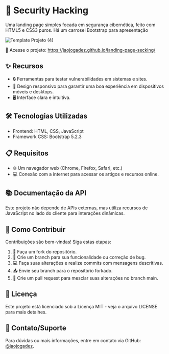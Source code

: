 # 🔐 Security Hacking
Uma landing page simples focada em segurança cibernética, feito com HTML5 e CSS3 puros. Há um carrosel Bootstrap para apresentação

![Template Projeto (4)](https://github.com/user-attachments/assets/8201d716-e8db-4d7d-a97a-b0283673aa54)


🔗 Acesse o projeto: https://jaojogadez.github.io/landing-page-secking/

## ✨ Recursos
* 🔒 Ferramentas para testar vulnerabilidades em sistemas e sites.
* 📱 Design responsivo para garantir uma boa experiência em dispositivos móveis e desktops.
* 🖥️ Interface clara e intuitiva.

## 🛠️ Tecnologias Utilizadas
* Frontend: HTML, CSS, JavaScript
* Framework CSS: Bootstrap 5.2.3

## 📋 Requisitos
* 🌐 Um navegador web (Chrome, Firefox, Safari, etc.)
* 💻 Conexão com a internet para acessar os artigos e recursos online.

## 📚 Documentação da API
Este projeto não depende de APIs externas, mas utiliza recursos de JavaScript no lado do cliente para interações dinâmicas.

## 🤝 Como Contribuir
Contribuições são bem-vindas! Siga estas etapas:

1. 🍴 Faça um fork do repositório.
2. 🌱 Crie um branch para sua funcionalidade ou correção de bug.
3. 💻 Faça suas alterações e realize commits com mensagens descritivas.
4. 📤 Envie seu branch para o repositório forkado.
5. 🔁 Crie um pull request para mesclar suas alterações no branch main.

## 📜 Licença
Este projeto está licenciado sob a Licença MIT - veja o arquivo LICENSE para mais detalhes.

## 📩 Contato/Suporte
Para dúvidas ou mais informações, entre em contato via GitHub: [@jaojogadez](https://github.com/jaojogadez).


 
